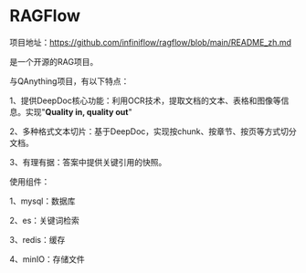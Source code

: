 # RAGFlow

项目地址：https://github.com/infiniflow/ragflow/blob/main/README_zh.md

是一个开源的RAG项目。



与QAnything项目，有以下特点：

1、提供DeepDoc核心功能：利用OCR技术，提取文档的文本、表格和图像等信息。实现"**Quality in, quality out**"

2、多种格式文本切片：基于DeepDoc，实现按chunk、按章节、按页等方式切分文档。

3、有理有据：答案中提供关键引用的快照。



使用组件：

1、mysql：数据库

2、es：关键词检索

3、redis：缓存

4、minIO：存储文件









